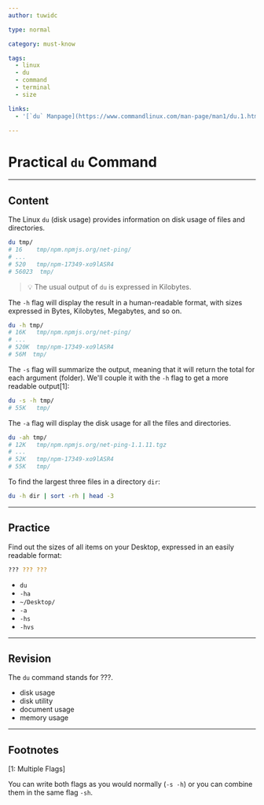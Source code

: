 ```yaml
---
author: tuwidc

type: normal

category: must-know

tags:
  - linux
  - du
  - command
  - terminal
  - size

links:
  - '[`du` Manpage](https://www.commandlinux.com/man-page/man1/du.1.html){documentation}'

---
```


# Practical `du` Command

---

## Content

The Linux `du` (disk usage) provides information on disk usage of files and directories.

```bash
du tmp/
# 16	tmp/npm.npmjs.org/net-ping/
# ...
# 520	tmp/npm-17349-xo9lASR4
# 56023  tmp/
```

> 💡 The usual output of `du` is expressed in Kilobytes.

The `-h` flag will display the result in a human-readable format, with sizes expressed in Bytes, Kilobytes, Megabytes, and so on.

```bash
du -h tmp/
# 16K	tmp/npm.npmjs.org/net-ping/
# ...
# 520K	tmp/npm-17349-xo9lASR4
# 56M  tmp/
```

The `-s` flag will summarize the output, meaning that it will return the total for each argument (folder). We'll couple it with the `-h` flag to get a more readable output[1]:

```bash
du -s -h tmp/
# 55K	tmp/
```

The `-a` flag will display the disk usage for all the files and directories.

```bash
du -ah tmp/
# 12K	tmp/npm.npmjs.org/net-ping-1.1.11.tgz
# ...
# 52K	tmp/npm-17349-xo9lASR4
# 55K	tmp/
```

To find the largest three files in a directory `dir`:

```bash
du -h dir | sort -rh | head -3
```

---

## Practice

Find out the sizes of all items on your Desktop, expressed in an easily readable format:

```bash
??? ??? ???
```

- `du`
- `-ha`
- `~/Desktop/`
- `-a`
- `-hs`
- `-hvs`


---

## Revision

The `du` command stands for ???. 

- disk usage
- disk utility
- document usage
- memory usage

---

## Footnotes

[1: Multiple Flags]

You can write both flags as you would normally (`-s -h`) or you can combine them in the same flag `-sh`.